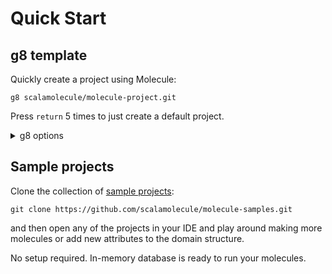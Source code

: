 # Quick Start




## g8 template

Quickly create a project using Molecule:

```
g8 scalamolecule/molecule-project.git
```

Press `return` 5 times to just create a default project.


<details>

<summary>g8 options</summary>

Or customize your setup by choosing from the presented options during g8 creation:


Then generate the boilerplate code and compile the project:

```
cd <name-of-app>
sbt moleculeGen compile

```


</details>



## Sample projects

Clone the collection of [sample projects](https://github.com/scalamolecule/molecule-samples):
```
git clone https://github.com/scalamolecule/molecule-samples.git
```
and then open any of the projects in your IDE and play around making more molecules or add new attributes to the domain structure.

No setup required. In-memory database is ready to run your molecules.



